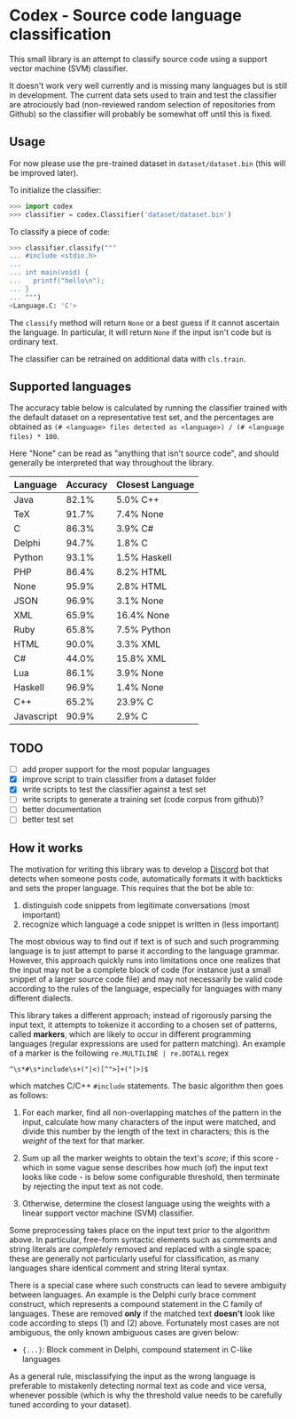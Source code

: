 Codex - Source code language classification
===========================================

This small library is an attempt to classify source code using a support vector machine (SVM) classifier.

It doesn't work very well currently and is missing many languages but is still in development. The current data sets used to train and test the classifier are atrociously bad (non-reviewed random selection of repositories from Github) so the classifier will probably be somewhat off until this is fixed.

Usage
-----

For now please use the pre-trained dataset in `dataset/dataset.bin` (this will be improved later).


To initialize the classifier:

```python
>>> import codex
>>> classifier = codex.Classifier('dataset/dataset.bin')
```

To classify a piece of code:

```python
>>> classifier.classify("""
... #include <stdio.h>
... 
... int main(void) {
...   printf("hello\n");
... }
... """)
<Language.C: 'C'>
```

The `classify` method will return `None` or a best guess if it cannot ascertain the language. In particular, it will return `None` if the input isn't code but is ordinary text.

The classifier can be retrained on additional data with `cls.train`.

Supported languages
-------------------

The accuracy table below is calculated by running the classifier trained with the default dataset on a representative test set, and the percentages are obtained as `(# <language> files detected as <language>) / (# <language files) * 100`.

Here "None" can be read as "anything that isn't source code", and should generally be interpreted that way throughout the library.

| Language           | Accuracy | Closest Language   |
| ------------------ | -------- | ------------------ |
| Java               |   82.1%  |  5.0% C++          |
| TeX                |   91.7%  |  7.4% None         |
| C                  |   86.3%  |  3.9% C#           |
| Delphi             |   94.7%  |  1.8% C            |
| Python             |   93.1%  |  1.5% Haskell      |
| PHP                |   86.4%  |  8.2% HTML         |
| None               |   95.9%  |  2.8% HTML         |
| JSON               |   96.9%  |  3.1% None         |
| XML                |   65.9%  | 16.4% None         |
| Ruby               |   65.8%  |  7.5% Python       |
| HTML               |   90.0%  |  3.3% XML          |
| C#                 |   44.0%  | 15.8% XML          |
| Lua                |   86.1%  |  3.9% None         |
| Haskell            |   96.9%  |  1.4% None         |
| C++                |   65.2%  | 23.9% C            |
| Javascript         |   90.9%  |  2.9% C            |

TODO
----

- [ ] add proper support for the most popular languages
- [x] improve script to train classifier from a dataset folder
- [x] write scripts to test the classifier against a test set
- [ ] write scripts to generate a training set (code corpus from github)?
- [ ] better documentation
- [ ] better test set

How it works
------------

The motivation for writing this library was to develop a [Discord](https://discordapp.com/) bot that detects when someone posts code, automatically formats it with backticks and sets the proper language. This requires that the bot be able to:

  1. distinguish code snippets from legitimate conversations (most important)
  2. recognize which language a code snippet is written in (less important)

The most obvious way to find out if text is of such and such programming language is to just attempt to parse it according to the language grammar. However, this approach quickly runs into limitations once one realizes that the input may not be a complete block of code (for instance just a small snippet of a larger source code file) and may not necessarily be valid code according to the rules of the language, especially for languages with many different dialects.

This library takes a different approach; instead of rigorously parsing the input text, it attempts to tokenize it according to a chosen set of patterns, called **markers**, which are likely to occur in different programming languages (regular expressions are used for pattern matching). An example of a marker is the following `re.MULTILINE | re.DOTALL` regex

```
^\s*#\s*include\s+("|<)[^">]+("|>)$
```

which matches C/C++ `#include` statements. The basic algorithm then goes as follows:

1) For each marker, find all non-overlapping matches of the pattern in the input, calculate how many characters of the input were matched, and divide this number by the length of the text in characters; this is the *weight* of the text for that marker.

2) Sum up all the marker weights to obtain the text's *score*; if this score - which in some vague sense describes how much (of) the input text looks like code - is below some configurable threshold, then terminate by rejecting the input text as not code.

3) Otherwise, determine the closest language using the weights with a linear support vector machine (SVM) classifier.

Some preprocessing takes place on the input text prior to the algorithm above. In particular, free-form syntactic elements such as comments and string literals are *completely* removed and replaced with a single space; these are generally not particularly useful for classification, as many languages share identical comment and string literal syntax.

There is a special case where such constructs can lead to severe ambiguity between languages. An example is the Delphi curly brace comment construct, which represents a compound statement in the C family of languages. These are removed **only** if the matched text **doesn't** look like code according to steps (1) and (2) above. Fortunately most cases are not ambiguous, the only known ambiguous cases are given below:

  * `{...}`: Block comment in Delphi, compound statement in C-like languages

As a general rule, misclassifying the input as the wrong language is preferable to mistakenly detecting normal text as code and vice versa, whenever possible (which is why the threshold value needs to be carefully tuned according to your dataset).
